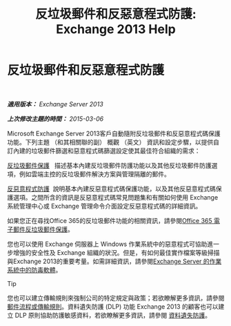 ﻿---
title: '反垃圾郵件和反惡意程式防護: Exchange 2013 Help'
TOCTitle: 反垃圾郵件和反惡意程式防護
ms:assetid: 07d0f42d-2adc-48bf-b07f-189a560d365b
ms:mtpsurl: https://technet.microsoft.com/zh-tw/library/JJ150481(v=EXCHG.150)
ms:contentKeyID: 50472496
ms.date: 05/21/2018
mtps_version: v=EXCHG.150
ms.translationtype: MT
---

# 反垃圾郵件和反惡意程式防護

 

_**適用版本：** Exchange Server 2013_

_**上次修改主題的時間：** 2015-03-06_

Microsoft Exchange Server 2013客戶自動隨附反垃圾郵件和反惡意程式碼保護功能。下列主題 （和其相關聯的副） 概觀 （英文） 資訊和設定步驟，以提供自訂內建的垃圾郵件篩選和惡意程式碼篩選設定使其最佳符合組織的需求：

[反垃圾郵件保護](anti-spam-protection-exchange-2013-help.md)   描述基本內建反垃圾郵件防護功能以及其他反垃圾郵件防護選項，例如雲端主控的反垃圾郵件解決方案與管理隔離的郵件。

[反惡意程式防護](anti-malware-protection-exchange-2013-help.md)  說明基本內建反惡意程式碼保護功能，以及其他反惡意程式碼保護選項。之間所含的資訊是反惡意程式碼常見問題集和有關如何使用 Exchange 系統管理中心或 Exchange 管理命令介面設定反惡意程式碼的詳細資訊。

如果您正在尋找Office 365的反垃圾郵件功能的相關資訊，請參閱[Office 365 電子郵件反垃圾郵件保護](https://support.office.com/en-us/article/office-365-email-anti-spam-protection-6a601501-a6a8-4559-b2e7-56b59c96a586?ui=en-us%26rs=en-us%26ad=us)。

您也可以使用 Exchange 伺服器上 Windows 作業系統中的惡意程式可協助進一步增強的安全性及 Exchange 組織的狀況。但是，有如何最佳實作檔案等級掃描與Exchange 2013的重要考量。如需詳細資訊，請參閱[Exchange Server 的作業系統中的防毒軟體](anti-virus-software-in-the-operating-system-on-exchange-servers-exchange-2013-help.md)。


> [!TIP]  
> 您也可以建立傳輸規則來強制公司的特定規定與政策；若欲瞭解更多資訊，請參閱 <a href="mail-flow-rules-transport-rules-in-exchange-2013-exchange-2013-help.md">郵件流程或傳輸規則</a>。資料遺失防護 (DLP) 功能 Exchange 2013 的顧客也可以建立 DLP 原則協助防護敏感資料，若欲瞭解更多資訊，請參閱 <a href="https://docs.microsoft.com/zh-tw/exchange/security-and-compliance/data-loss-prevention/data-loss-prevention">資料遺失防護</a>。



